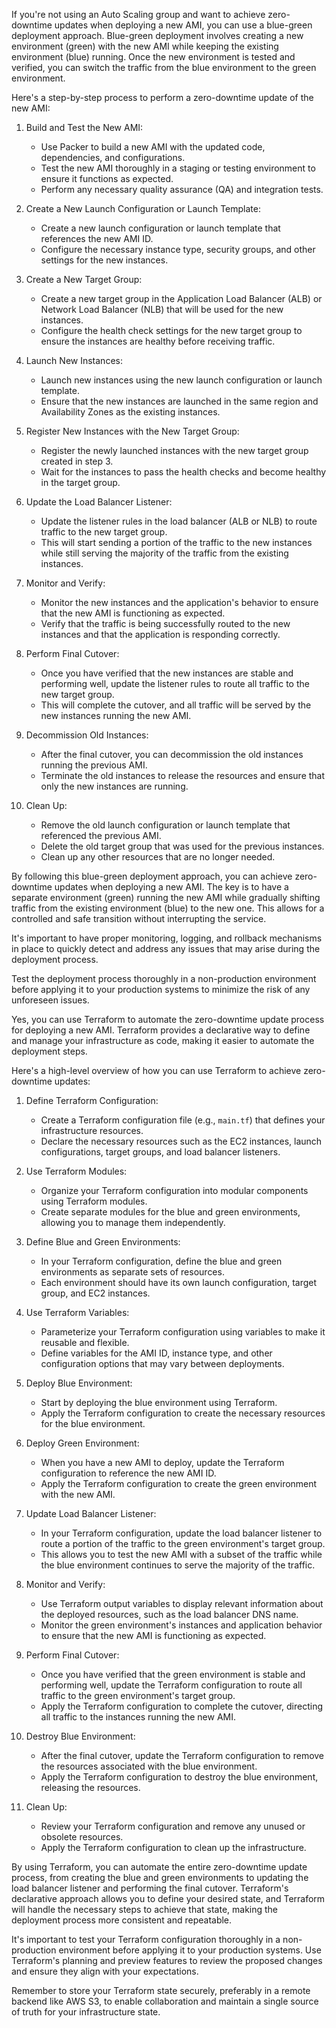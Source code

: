 If you're not using an Auto Scaling group and want to achieve zero-downtime updates when deploying a new AMI, you can use a blue-green deployment approach. Blue-green deployment involves creating a new environment (green) with the new AMI while keeping the existing environment (blue) running. Once the new environment is tested and verified, you can switch the traffic from the blue environment to the green environment.

Here's a step-by-step process to perform a zero-downtime update of the new AMI:

1. Build and Test the New AMI:
   - Use Packer to build a new AMI with the updated code, dependencies, and configurations.
   - Test the new AMI thoroughly in a staging or testing environment to ensure it functions as expected.
   - Perform any necessary quality assurance (QA) and integration tests.

2. Create a New Launch Configuration or Launch Template:
   - Create a new launch configuration or launch template that references the new AMI ID.
   - Configure the necessary instance type, security groups, and other settings for the new instances.

3. Create a New Target Group:
   - Create a new target group in the Application Load Balancer (ALB) or Network Load Balancer (NLB) that will be used for the new instances.
   - Configure the health check settings for the new target group to ensure the instances are healthy before receiving traffic.

4. Launch New Instances:
   - Launch new instances using the new launch configuration or launch template.
   - Ensure that the new instances are launched in the same region and Availability Zones as the existing instances.

5. Register New Instances with the New Target Group:
   - Register the newly launched instances with the new target group created in step 3.
   - Wait for the instances to pass the health checks and become healthy in the target group.

6. Update the Load Balancer Listener:
   - Update the listener rules in the load balancer (ALB or NLB) to route traffic to the new target group.
   - This will start sending a portion of the traffic to the new instances while still serving the majority of the traffic from the existing instances.

7. Monitor and Verify:
   - Monitor the new instances and the application's behavior to ensure that the new AMI is functioning as expected.
   - Verify that the traffic is being successfully routed to the new instances and that the application is responding correctly.

8. Perform Final Cutover:
   - Once you have verified that the new instances are stable and performing well, update the listener rules to route all traffic to the new target group.
   - This will complete the cutover, and all traffic will be served by the new instances running the new AMI.

9. Decommission Old Instances:
   - After the final cutover, you can decommission the old instances running the previous AMI.
   - Terminate the old instances to release the resources and ensure that only the new instances are running.

10. Clean Up:
    - Remove the old launch configuration or launch template that referenced the previous AMI.
    - Delete the old target group that was used for the previous instances.
    - Clean up any other resources that are no longer needed.

By following this blue-green deployment approach, you can achieve zero-downtime updates when deploying a new AMI. The key is to have a separate environment (green) running the new AMI while gradually shifting traffic from the existing environment (blue) to the new one. This allows for a controlled and safe transition without interrupting the service.

It's important to have proper monitoring, logging, and rollback mechanisms in place to quickly detect and address any issues that may arise during the deployment process.

Test the deployment process thoroughly in a non-production environment before applying it to your production systems to minimize the risk of any unforeseen issues.

Yes, you can use Terraform to automate the zero-downtime update process for deploying a new AMI. Terraform provides a declarative way to define and manage your infrastructure as code, making it easier to automate the deployment steps.

Here's a high-level overview of how you can use Terraform to achieve zero-downtime updates:

1. Define Terraform Configuration:
   - Create a Terraform configuration file (e.g., `main.tf`) that defines your infrastructure resources.
   - Declare the necessary resources such as the EC2 instances, launch configurations, target groups, and load balancer listeners.

2. Use Terraform Modules:
   - Organize your Terraform configuration into modular components using Terraform modules.
   - Create separate modules for the blue and green environments, allowing you to manage them independently.

3. Define Blue and Green Environments:
   - In your Terraform configuration, define the blue and green environments as separate sets of resources.
   - Each environment should have its own launch configuration, target group, and EC2 instances.

4. Use Terraform Variables:
   - Parameterize your Terraform configuration using variables to make it reusable and flexible.
   - Define variables for the AMI ID, instance type, and other configuration options that may vary between deployments.

5. Deploy Blue Environment:
   - Start by deploying the blue environment using Terraform.
   - Apply the Terraform configuration to create the necessary resources for the blue environment.

6. Deploy Green Environment:
   - When you have a new AMI to deploy, update the Terraform configuration to reference the new AMI ID.
   - Apply the Terraform configuration to create the green environment with the new AMI.

7. Update Load Balancer Listener:
   - In your Terraform configuration, update the load balancer listener to route a portion of the traffic to the green environment's target group.
   - This allows you to test the new AMI with a subset of the traffic while the blue environment continues to serve the majority of the traffic.

8. Monitor and Verify:
   - Use Terraform output variables to display relevant information about the deployed resources, such as the load balancer DNS name.
   - Monitor the green environment's instances and application behavior to ensure that the new AMI is functioning as expected.

9. Perform Final Cutover:
   - Once you have verified that the green environment is stable and performing well, update the Terraform configuration to route all traffic to the green environment's target group.
   - Apply the Terraform configuration to complete the cutover, directing all traffic to the instances running the new AMI.

10. Destroy Blue Environment:
    - After the final cutover, update the Terraform configuration to remove the resources associated with the blue environment.
    - Apply the Terraform configuration to destroy the blue environment, releasing the resources.

11. Clean Up:
    - Review your Terraform configuration and remove any unused or obsolete resources.
    - Apply the Terraform configuration to clean up the infrastructure.

By using Terraform, you can automate the entire zero-downtime update process, from creating the blue and green environments to updating the load balancer listener and performing the final cutover. Terraform's declarative approach allows you to define your desired state, and Terraform will handle the necessary steps to achieve that state, making the deployment process more consistent and repeatable.

It's important to test your Terraform configuration thoroughly in a non-production environment before applying it to your production systems. Use Terraform's planning and preview features to review the proposed changes and ensure they align with your expectations.

Remember to store your Terraform state securely, preferably in a remote backend like AWS S3, to enable collaboration and maintain a single source of truth for your infrastructure state.

